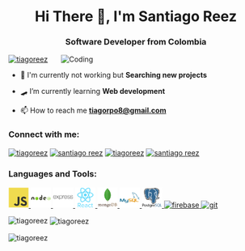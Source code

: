 <h1 align="center">Hi There 👋, I'm Santiago Reez</h1>
<h3 align="center">Software Developer from Colombia</h3>
<img align="right" alt="Coding" width="400" src="https://media.tenor.com/uYP_Nkq8VPsAAAAd/coding-hello-world.gif">

<p align="left"> <a href="https://twitter.com/tiagoreez" target="blank"><img src="https://img.shields.io/twitter/follow/tiagoreez?logo=twitter&style=for-the-badge" alt="tiagoreez" /></a> </p>

- 🔭 I'm currently not working but **Searching new projects**

- 🛹 I’m currently learning **Web development**

- 📫 How to reach me **tiagorpo8@gmail.com**

<h3 align="left">Connect with me:</h3>
<p align="left">
<a href="https://twitter.com/tiagoreez" target="blank"><img align="center" src="https://raw.githubusercontent.com/rahuldkjain/github-profile-readme-generator/master/src/images/icons/Social/twitter.svg" alt="tiagoreez" height="30" width="40" /></a>
<a href="https://linkedin.com/in/santiago-reez" target="blank"><img align="center" src="https://raw.githubusercontent.com/rahuldkjain/github-profile-readme-generator/master/src/images/icons/Social/linked-in-alt.svg" alt="santiago reez" height="30" width="40" /></a>
<a href="https://instagram.com/tiagoreez" target="blank"><img align="center" src="https://raw.githubusercontent.com/rahuldkjain/github-profile-readme-generator/master/src/images/icons/Social/instagram.svg" alt="tiagoreez" height="30" width="40" /></a>
<a href="https://www.youtube.com/channel/UCpFK4DnwfCwe4Q01beQ1VDw" target="blank"><img align="center" src="https://raw.githubusercontent.com/rahuldkjain/github-profile-readme-generator/master/src/images/icons/Social/youtube.svg" alt="santiago reez" height="30" width="40" /></a>
</p>

<h3 align="left">Languages and Tools:</h3>
<p align="left"> <a href="https://developer.mozilla.org/en-US/docs/Web/JavaScript" target="_blank" rel="noreferrer"> <img src="https://raw.githubusercontent.com/devicons/devicon/master/icons/javascript/javascript-original.svg" alt="javascript" width="40" height="40"/> </a> <a href="https://nodejs.org" target="_blank" rel="noreferrer"> <img src="https://raw.githubusercontent.com/devicons/devicon/master/icons/nodejs/nodejs-original-wordmark.svg" alt="nodejs" width="40" height="40"/> </a> <a href="https://expressjs.com" target="_blank" rel="noreferrer"> <img src="https://raw.githubusercontent.com/devicons/devicon/master/icons/express/express-original-wordmark.svg" alt="express" width="40" height="40"/> </a> <a href="https://reactjs.org/" target="_blank" rel="noreferrer"> <img src="https://raw.githubusercontent.com/devicons/devicon/master/icons/react/react-original-wordmark.svg" alt="react" width="40" height="40"/> </a> <a href="https://www.mongodb.com/" target="_blank" rel="noreferrer"> <img src="https://raw.githubusercontent.com/devicons/devicon/master/icons/mongodb/mongodb-original-wordmark.svg" alt="mongodb" width="40" height="40"/> </a> <a href="https://www.mysql.com/" target="_blank" rel="noreferrer"> <img src="https://raw.githubusercontent.com/devicons/devicon/master/icons/mysql/mysql-original-wordmark.svg" alt="mysql" width="40" height="40"/> </a> <a href="https://www.postgresql.org" target="_blank" rel="noreferrer"> <img src="https://raw.githubusercontent.com/devicons/devicon/master/icons/postgresql/postgresql-original-wordmark.svg" alt="postgresql" width="40" height="40"/> </a> <a href="https://firebase.google.com/" target="_blank" rel="noreferrer"> <img src="https://www.vectorlogo.zone/logos/firebase/firebase-icon.svg" alt="firebase" width="40" height="40"/> </a> <a href="https://git-scm.com/" target="_blank" rel="noreferrer"> <img src="https://www.vectorlogo.zone/logos/git-scm/git-scm-icon.svg" alt="git" width="40" height="40"/> </a> </p>

<p><img align="left" src="https://github-readme-stats.vercel.app/api/top-langs?username=tiagoreez&show_icons=true&locale=en&layout=compact" alt="tiagoreez" /></p>

<p>&nbsp;<img align="center" src="https://github-readme-stats.vercel.app/api?username=tiagoreez&show_icons=true&locale=en" alt="tiagoreez" /></p>

<p><img align="center" src="https://github-readme-streak-stats.herokuapp.com/?user=tiagoreez&" alt="tiagoreez" /></p>
